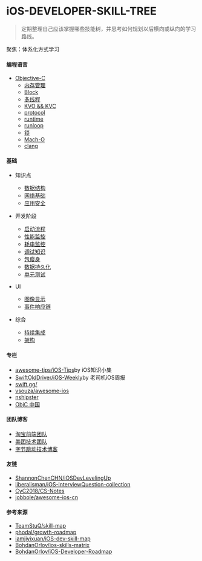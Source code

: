 # iOS-DEVELOPER-SKILL-TREE
> 定期整理自己应该掌握哪些技能树，并思考如何规划以后横向或纵向的学习路线。

聚焦：体系化方式学习

#### 编程语言
- [Objective-C](https://developer.apple.com/library/archive/documentation/General/Conceptual/DevPedia-CocoaCore/ObjectiveC.html)
  - [内存管理](memory-management.md)
  - [Block](block.md)
  - [多线程](multithreading.md)
  - [KVO && KVC](kvc-kvo.md)
  - [protocol](protocol.md)
  - [runtime](runtime.md)
  - [runloop](runloop.md)
  - [锁](lock.md)
  - [Mach-O](mach-o.md)
  - [clang](Clang.md)

#### 基础
- 知识点
  - [数据结构](data-structure.md)
  - [网络基础](network.md)
  - [应用安全](app-security.md)

- 开发阶段
  - [启动流程](start.md)
  - [性能监控](performance-monitor.md)
  - [耗电监控](battery-monitor.md)
  - [调试知识](debug.md)
  - [包瘦身](package-slimming.md)
  - [数据持久化](cache.md)
  - [单元测试]()

- UI
  - [图像显示](graphic-display.md)
  - [事件响应链](dispatch-touchevent-theory.md)

- 综合
  - [持续集成](Continuous-integration.md)
  - [架构]()

#### 专栏
- [awesome-tips/iOS-Tips](https://github.com/awesome-tips/iOS-Tips)by iOS知识小集
- [SwiftOldDriver/iOS-Weekly](https://github.com/SwiftOldDriver/iOS-Weekly)by 老司机iOS周报
- [swift.gg/](https://swift.gg/)
- [vsouza/awesome-ios](https://github.com/vsouza/awesome-ios)
- [nshipster](https://nshipster.cn/)
- [ObjC 中国](https://objccn.io/)

#### 团队博客
- [淘宝前端团队](http://taobaofed.org/)
- [美团技术团队](https://tech.meituan.com/)
- [字节跳动技术博客](https://techblog.toutiao.com/)

#### 友链
- [ShannonChenCHN/iOSDevLevelingUp](https://github.com/ShannonChenCHN/iOSDevLevelingUp)
- [liberalisman/iOS-InterviewQuestion-collection](https://github.com/liberalisman/iOS-InterviewQuestion-collection)
- [CyC2018/CS-Notes](https://github.com/CyC2018/CS-Notes)
- [jobbole/awesome-ios-cn](https://github.com/jobbole/awesome-ios-cn)

#### 参考来源
- [TeamStuQ/skill-map](https://github.com/TeamStuQ/skill-map)
- [phodal/growth-roadmap](https://github.com/phodal/growth-roadmap)
- [iamjiyixuan/iOS-dev-skill-map](https://github.com/iamjiyixuan/iOS-dev-skill-map)
- [BohdanOrlov/ios-skills-matrix](https://github.com/BohdanOrlov/ios-skills-matrix)
- [BohdanOrlov/iOS-Developer-Roadmap](https://github.com/BohdanOrlov/iOS-Developer-Roadmap)
